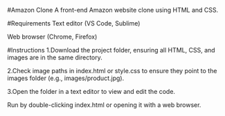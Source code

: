 #Amazon Clone
A front-end Amazon website clone using HTML and CSS.

#Requirements
Text editor (VS Code, Sublime)

Web browser (Chrome, Firefox)

#Instructions
1.Download the project folder, ensuring all HTML, CSS, and images are in the same directory.

2.Check image paths in index.html or style.css to ensure they point to the images folder (e.g., images/product.jpg).

3.Open the folder in a text editor to view and edit the code.

Run by double-clicking index.html or opening it with a web browser.